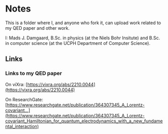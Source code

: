 # Notes

This is a folder where I, and anyone who fork it, can upload work related to my QED paper and other work.

I: Mads J. Damgaard, B.Sc. in physics (at the Niels Bohr Insitute) and B.Sc. in computer science (at the UCPH Department of Computer Science).

## Links

### Links to my QED paper

On viXra: [https://vixra.org/abs/2210.0044](https://vixra.org/abs/2210.0044)

On ResearchGate: [https://www.researchgate.net/publication/364307345_A_Lorentz-covariant...](https://www.researchgate.net/publication/364307345_A_Lorentz-covariant_Hamiltonian_for_quantum_electrodynamics_with_a_new_fundamental_interaction)

